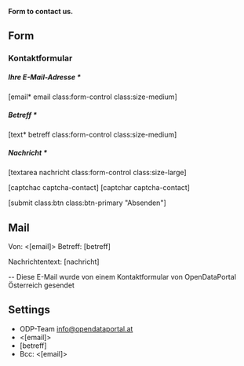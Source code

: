 **Form to contact us.**

## Form


<h3>Kontaktformular</h3>
<div class="form-group row grundlegende-informationen">

<h5>Ihre E-Mail-Adresse *</h5>
[email* email class:form-control class:size-medium]

<h5>Betreff *</h5>
[text* betreff class:form-control class:size-medium]

<h5>Nachricht *</h5>
[textarea nachricht class:form-control class:size-large]

</div>

[captchac captcha-contact]
[captchar captcha-contact]

<p class="row">[submit class:btn class:btn-primary "Absenden"]</p>


## Mail

Von: <[email]>
Betreff: [betreff]

Nachrichtentext:
[nachricht]

--
Diese E-Mail wurde von einem Kontaktformular von OpenDataPortal Österreich gesendet


## Settings
- ODP-Team <info@opendataportal.at>
- <[email]>
- [betreff]
- Bcc: <[email]>




